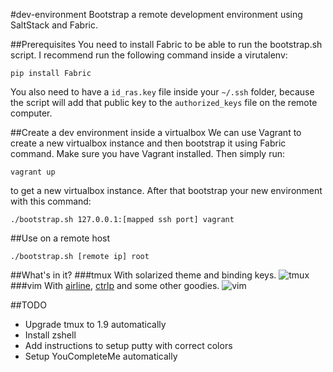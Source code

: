 #dev-environment
Bootstrap a remote development environment using SaltStack and Fabric.

##Prerequisites
You need to install Fabric to be able to run the bootstrap.sh script. I recommend run the following command inside a virutalenv:

```pip install Fabric```

You also need to have a ```id_ras.key``` file inside your ```~/.ssh``` folder, because the script will add that public key to the ```authorized_keys``` file on the remote computer.

##Create a dev environment inside a virtualbox
We can use Vagrant to create a new virtualbox instance and then bootstrap it using Fabric command. Make sure you have Vagrant installed. Then simply run:

```vagrant up```

to get a new virtualbox instance. After that bootstrap your new environment with this command:

```
./bootstrap.sh 127.0.0.1:[mapped ssh port] vagrant
```

##Use on a remote host
```
./bootstrap.sh [remote ip] root
```

##What's in it?
###tmux
With solarized theme and binding keys.
![tmux](https://raw.githubusercontent.com/zheli/dev-environment/master/docs/images/tmux.png)
###vim
With [airline](https://github.com/bling/vim-airline), [ctrlp](https://github.com/kien/ctrlp.vim) and some other goodies.
![vim](https://raw.githubusercontent.com/zheli/dev-environment/master/docs/images/vim.png)

##TODO
* Upgrade tmux to 1.9 automatically
* Install zshell
* Add instructions to setup putty with correct colors
* Setup YouCompleteMe automatically
